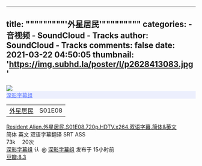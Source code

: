 
---
title: """""""""'外星居民'"""""""""
categories: 
    - 音视频
    - SoundCloud - Tracks
author: SoundCloud - Tracks
comments: false
date: 2021-03-22 04:50:05
thumbnail: 'https://img.subhd.la/poster/l/p2628413083.jpg'
---

<div>   
<img src="https://img.subhd.la/poster/l/p2628413083.jpg" class="img-fluid w-100 rounded-left" referrerpolicy="no-referrer">
<div class="float-right py-1 px-2 rounded-sm" style="background-color: rgba(93,120,255,.1);"><a href="https://subhd.tv/zu/2" style="color:#5d78ff" target="_blank">深影字幕组</a></div>

<table><tbody><tr>
<td><div class="f16 font-weight-bold mr-2"><a class="text-dark" href="https://subhd.tv/a/515834">外星居民</a></div></td><td><div class="px-1 rounded-sm bg-info text-white">S01E08</div></td>
</tr></tbody></table>

<div class="f12 pt-1"><a class="text-dark" href="https://subhd.tv/a/515834" target="_blank" data-toggle="tooltip" data-placement="top" title="Resident Alien.外星居民.S01E08.720p.HDTV.x264.双语字幕.简体&英文">Resident Alien.外星居民.S01E08.720p.HDTV.x264.双语字幕.简体&英文</a></div>

<div class="pt-1 text-secondary">
<span class="px-1 rounded-sm bg-success text-white">简体</span> 英文 <span class="label label-info">双语</span>字幕翻译 SRT ASS </div>

<div style="clear:both"></div>

<div class="pt-3 text-secondary">
<i class="fas fa-file"></i> 73k　
<i class="fas fa-download"></i> 20次</div>
  
<div style="clear:both"></div>

<div class="pt-1 text-secondary">
<a class="text-dark font-weight-bold" href="https://subhd.tv/u/%E6%B7%B1%E5%BD%B1%E5%AD%97%E5%B9%95%E7%BB%84">深影字幕组</a> <a href="https://subhd.tv/sup" target="_blank"><img src="https://img.subhd.la/s_30.png" width="16px" class="tooltips" title="认证原创字幕翻译" referrerpolicy="no-referrer"></a> @ <a class="text-dark" href="https://subhd.tv/zu/2" target="_blank">深影字幕组</a> 发布于 <i class="far fa-clock"></i> 15小时前 <br>
</div>

<div class="position-absolute text-black-50" style="right:15px;bottom:10px"><a href="https://movie.douban.com/subject/30238409" class="text-dark" target="_blank">豆瓣:<span class="text-danger font-weight-bold">8.3</span></a></div>

  
</div>
            